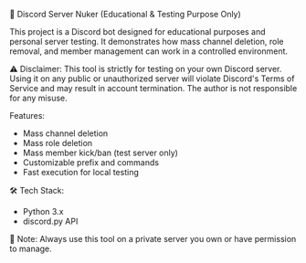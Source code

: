 🚀 Discord Server Nuker (Educational & Testing Purpose Only)

This project is a Discord bot designed for educational purposes and personal server testing.
It demonstrates how mass channel deletion, role removal, and member management can work in a controlled environment.

⚠ Disclaimer:
This tool is strictly for testing on your own Discord server. 
Using it on any public or unauthorized server will violate Discord's Terms of Service 
and may result in account termination. The author is not responsible for any misuse.

Features:
- Mass channel deletion
- Mass role deletion
- Mass member kick/ban (test server only)
- Customizable prefix and commands
- Fast execution for local testing

🛠 Tech Stack:
- Python 3.x
- discord.py API

📌 Note: 
Always use this tool on a private server you own or have permission to manage.
